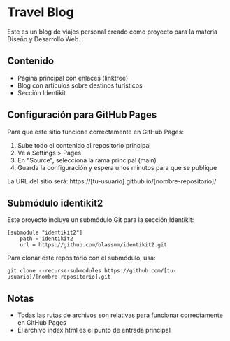 # Travel Blog

Este es un blog de viajes personal creado como proyecto para la materia Diseño y Desarrollo Web.

## Contenido

- Página principal con enlaces (linktree)
- Blog con artículos sobre destinos turísticos
- Sección Identikit

## Configuración para GitHub Pages

Para que este sitio funcione correctamente en GitHub Pages:

1. Sube todo el contenido al repositorio principal
2. Ve a Settings > Pages
3. En "Source", selecciona la rama principal (main)
4. Guarda la configuración y espera unos minutos para que se publique

La URL del sitio será: https://[tu-usuario].github.io/[nombre-repositorio]/

## Submódulo identikit2

Este proyecto incluye un submódulo Git para la sección Identikit:

```
[submodule "identikit2"]
	path = identikit2
	url = https://github.com/blassmm/identikit2.git
```

Para clonar este repositorio con el submódulo, usa:

```
git clone --recurse-submodules https://github.com/[tu-usuario]/[nombre-repositorio].git
```

## Notas

- Todas las rutas de archivos son relativas para funcionar correctamente en GitHub Pages
- El archivo index.html es el punto de entrada principal
